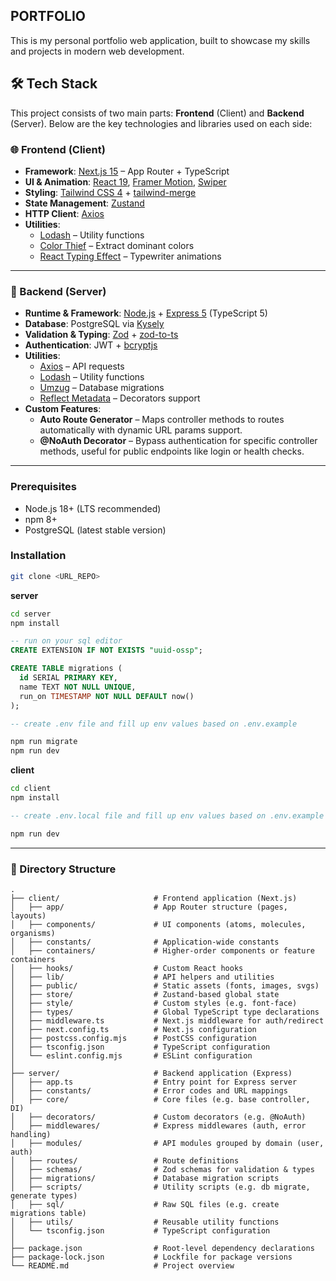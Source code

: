 ## PORTFOLIO

This is my personal portfolio web application, built to showcase my skills and projects in modern web development.

## 🛠 Tech Stack

This project consists of two main parts: **Frontend** (Client) and **Backend** (Server). Below are the key technologies and libraries used on each side:

 ### 🌐 Frontend (Client)

- **Framework**: [Next.js 15](https://nextjs.org/) – App Router + TypeScript
- **UI & Animation**: [React 19](https://reactjs.org/), [Framer Motion](https://www.framer.com/motion/), [Swiper](https://swiperjs.com/)
- **Styling**: [Tailwind CSS 4](https://tailwindcss.com/) + [tailwind-merge](https://github.com/dcastil/tailwind-merge)
- **State Management**: [Zustand](https://zustand-demo.pmnd.rs/)
- **HTTP Client**: [Axios](https://axios-http.com/)
- **Utilities**:
  - [Lodash](https://lodash.com/) – Utility functions
  - [Color Thief](https://lokeshdhakar.com/projects/color-thief/) – Extract dominant colors
  - [React Typing Effect](https://github.com/andreopane/react-typing-effect) – Typewriter animations

---

### 🧩 Backend (Server)

- **Runtime & Framework**: [Node.js](https://nodejs.org/) + [Express 5](https://expressjs.com/) (TypeScript 5)
- **Database**: PostgreSQL via [Kysely](https://kysely.dev/)
- **Validation & Typing**: [Zod](https://zod.dev/) + [zod-to-ts](https://github.com/colinhacks/zod-to-ts)
- **Authentication**: JWT + [bcryptjs](https://www.npmjs.com/package/bcryptjs)
- **Utilities**:
  - [Axios](https://axios-http.com/) – API requests
  - [Lodash](https://lodash.com/) – Utility functions
  - [Umzug](https://github.com/sequelize/umzug) – Database migrations
  - [Reflect Metadata](https://www.npmjs.com/package/reflect-metadata) – Decorators support
- **Custom Features**:
  - **Auto Route Generator** – Maps controller methods to routes automatically with dynamic URL params support.
  - **@NoAuth Decorator** – Bypass authentication for specific controller methods, useful for public endpoints like login or health checks.

---

### Prerequisites

- Node.js 18+ (LTS recommended)
- npm 8+
- PostgreSQL (latest stable version)


### Installation
```bash
git clone <URL_REPO>
```
**server**
```bash
cd server
npm install
```
```sql
-- run on your sql editor 
CREATE EXTENSION IF NOT EXISTS "uuid-ossp";

CREATE TABLE migrations (
  id SERIAL PRIMARY KEY,
  name TEXT NOT NULL UNIQUE,
  run_on TIMESTAMP NOT NULL DEFAULT now()
);
```
```sql
-- create .env file and fill up env values based on .env.example
```
```bash
npm run migrate
npm run dev
```
**client**
```bash
cd client
npm install
```
```sql
-- create .env.local file and fill up env values based on .env.example
```
```bash
npm run dev
```

---

### 📁 Directory Structure

```
.
├── client/                     # Frontend application (Next.js)
│   ├── app/                    # App Router structure (pages, layouts)
│   ├── components/             # UI components (atoms, molecules, organisms)
│   ├── constants/              # Application-wide constants
│   ├── containers/             # Higher-order components or feature containers
│   ├── hooks/                  # Custom React hooks
│   ├── lib/                    # API helpers and utilities
│   ├── public/                 # Static assets (fonts, images, svgs)
│   ├── store/                  # Zustand-based global state
│   ├── style/                  # Custom styles (e.g. font-face)
│   ├── types/                  # Global TypeScript type declarations
│   ├── middleware.ts           # Next.js middleware for auth/redirect
│   ├── next.config.ts          # Next.js configuration
│   ├── postcss.config.mjs      # PostCSS configuration
│   ├── tsconfig.json           # TypeScript configuration
│   └── eslint.config.mjs       # ESLint configuration
│
├── server/                     # Backend application (Express)
│   ├── app.ts                  # Entry point for Express server
│   ├── constants/              # Error codes and URL mappings
│   ├── core/                   # Core files (e.g. base controller, DI)
│   ├── decorators/             # Custom decorators (e.g. @NoAuth)
│   ├── middlewares/            # Express middlewares (auth, error handling)
│   ├── modules/                # API modules grouped by domain (user, auth)
│   ├── routes/                 # Route definitions
│   ├── schemas/                # Zod schemas for validation & types
│   ├── migrations/             # Database migration scripts
│   ├── scripts/                # Utility scripts (e.g. db migrate, generate types)
│   ├── sql/                    # Raw SQL files (e.g. create migrations table)
│   ├── utils/                  # Reusable utility functions
│   └── tsconfig.json           # TypeScript configuration
│
├── package.json                # Root-level dependency declarations
├── package-lock.json           # Lockfile for package versions
└── README.md                   # Project overview

```
